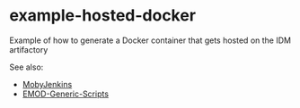 # example-hosted-docker
Example of how to generate a Docker container that gets hosted on the IDM artifactory

See also:
- [MobyJenkins](https://github.com/InstituteforDiseaseModeling/MobyJenkins)
- [EMOD-Generic-Scripts](https://github.com/InstituteforDiseaseModeling/EMOD-Generic-Scripts/blob/main/docker)
